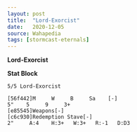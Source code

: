```yaml
---
layout: post
title:  "Lord-Exorcist"
date:   2020-12-05
source: Wahapedia
tags: [stormcast-eternals]
---
```


**Lord-Exorcist**

**Stat Block**
```
5/5 Lord-Exorcist
```

```
[56f442]M     W     B     Sa    [-]
5"    5     9     3+    
[e85545]Weapons[-]
[c6c930]Redemption Stave[-]
2"     A:4    H:3+   W:3+   R:-1   D:D3  
```


